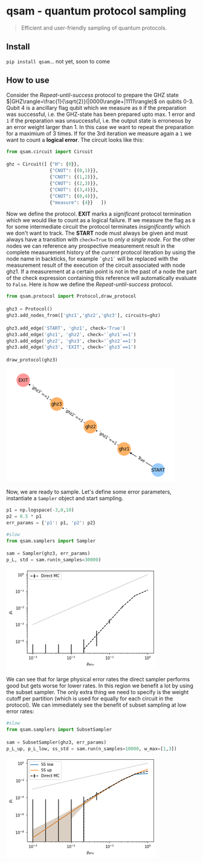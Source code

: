 # qsam - quantum protocol sampling
> Efficient and user-friendly sampling of quantum protocols.


## Install

`pip install qsam`... not yet, soon to come

## How to use

Consider the *Repeat-until-success* protocol to prepare the GHZ state $|GHZ\rangle=\frac{1}{\sqrt{2}}(|0000\rangle+|1111\rangle)$ on qubits 0-3. Qubit 4 is a ancillary flag qubit which we measure as `0` if the preparation was successful, i.e. the GHZ-state has been prepared upto max. 1 error and `1` if the preparation was unsuccessful, i.e. the output state is erroneous by an error weight larger than 1. In this case we want to repeat the preparation for a maximium of 3 times. If for the 3rd iteration we measure again a `1` we want to count a **logical error**. The circuit looks like this:

```python
from qsam.circuit import Circuit

ghz = Circuit([ {"H": {0}},
                {"CNOT": {(0,1)}},
                {"CNOT": {(1,2)}},
                {"CNOT": {(2,3)}},
                {"CNOT": {(3,4)}},
                {"CNOT": {(0,4)}},
                {"measure": {4}}   ])
```

Now we define the protocol. **EXIT** marks a *significant* protocol termination which we would like to count as a logical failure. If we measure the flag as `0` for some intermediate circuit the protocol terminates *insignificantly* which we don't want to track. The **START** node must always be given and must always have a transition with `check=True` to *only a single node*. For the other nodes we can reference any prospective measurement result in the complete measurement history of the *current* protocol iteration by using the node name in backticks, for example `` `ghz1` `` will be replaced with the measurement result of the execution of the circuit associated with node ghz1. If a measurement at a certain point is not in the past of a node the part of the check expression containing this reference will automatically evaluate to `False`. Here is how we define the *Repeat-until-success* protocol.

```python
from qsam.protocol import Protocol,draw_protocol

ghz3 = Protocol()
ghz3.add_nodes_from(['ghz1','ghz2','ghz3'], circuits=ghz)

ghz3.add_edge('START', 'ghz1', check='True')
ghz3.add_edge('ghz1', 'ghz2', check='`ghz1`==1')
ghz3.add_edge('ghz2', 'ghz3', check='`ghz2`==1')
ghz3.add_edge('ghz3', 'EXIT', check='`ghz3`==1')

draw_protocol(ghz3)
```


    
![png](docs/images/output_6_0.png)
    


Now, we are ready to sample. Let's define some error parameters, instantiate a `Sampler` object and start sampling.

```python
p1 = np.logspace(-3,0,10)
p2 = 0.5 * p1
err_params = {'p1': p1, 'p2': p2}
```

```python
#slow
from qsam.samplers import Sampler

sam = Sampler(ghz3, err_params)
p_L, std = sam.run(n_samples=30000)
```


    
![png](docs/images/output_10_0.png)
    


We can see that for large physical error rates the direct sampler performs good but gets worse for lower rates. In this region we benefit a lot by using the subset sampler. The only extra thing we need to specify is the weight cutoff per partition (which is used for equally for each circuit in the protocol). We can immediately see the benefit of subset sampling at low error rates:

```python
#slow
from qsam.samplers import SubsetSampler

sam = SubsetSampler(ghz3, err_params)
p_L_up, p_L_low, ss_std = sam.run(n_samples=10000, w_max=[1,3])
```


    
![png](docs/images/output_13_0.png)
    

